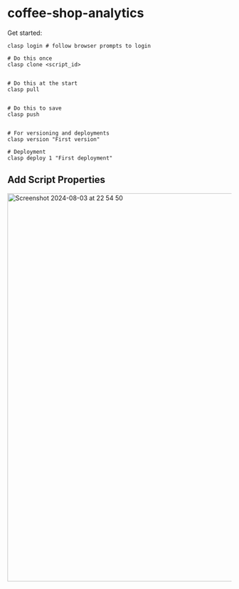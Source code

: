 # coffee-shop-analytics

Get started: 
```
clasp login # follow browser prompts to login

# Do this once
clasp clone <script_id>


# Do this at the start
clasp pull


# Do this to save
clasp push


# For versioning and deployments
clasp version "First version"

# Deployment
clasp deploy 1 "First deployment"

```


## Add Script Properties
<img width="872" alt="Screenshot 2024-08-03 at 22 54 50" src="https://github.com/user-attachments/assets/9f701ba9-a599-4d35-81a1-261e132a523f">
